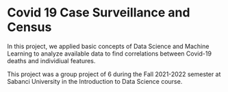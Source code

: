 # Covid 19 Case Surveillance and Census

In this project, we applied basic concepts of Data Science and Machine Learning to analyze available data to find correlations between Covid-19 deaths and individiual features.


This project was a group project of 6 during the Fall 2021-2022 semester at Sabanci University in the Introduction to Data Science course.
 
